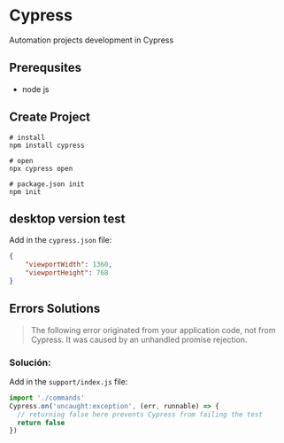 # Cypress

Automation projects development in Cypress

## Prerequsites

- node js

## Create Project
```
# install 
npm install cypress

# open
npx cypress open

# package.json init
npm init
```

## desktop version test

Add in the `cypress.json` file:

```JSON
{
    "viewportWidth": 1360,
    "viewportHeight": 768
}
```

## Errors Solutions

> The following error originated from your application code, not from Cypress. It was caused by an unhandled promise rejection.
### Solución: 

Add in the `support/index.js` file:

```js
import './commands'
Cypress.on('uncaught:exception', (err, runnable) => {
  // returning false here prevents Cypress from failing the test
  return false
})
```